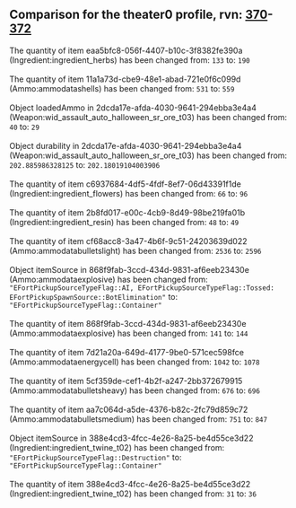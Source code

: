 ## Comparison for the theater0 profile, rvn: [370](https://github.com/PRO100KatYT/FortniteProfileRevisions/tree/main/profiles/theater0/370%20theater0.json)-[372](https://github.com/PRO100KatYT/FortniteProfileRevisions/tree/main/profiles/theater0/372%20theater0.json)

The quantity of item eaa5bfc8-056f-4407-b10c-3f8382fe390a (Ingredient:ingredient_herbs) has been changed from: `133` to: `190`
<br><br>
The quantity of item 11a1a73d-cbe9-48e1-abad-721e0f6c099d (Ammo:ammodatashells) has been changed from: `531` to: `559`
<br><br>
Object loadedAmmo in 2dcda17e-afda-4030-9641-294ebba3e4a4 (Weapon:wid_assault_auto_halloween_sr_ore_t03) has been changed from: `40` to: `29`
<br><br>
Object durability in 2dcda17e-afda-4030-9641-294ebba3e4a4 (Weapon:wid_assault_auto_halloween_sr_ore_t03) has been changed from: `202.885986328125` to: `202.18019104003906`
<br><br>
The quantity of item c6937684-4df5-4fdf-8ef7-06d43391f1de (Ingredient:ingredient_flowers) has been changed from: `66` to: `96`
<br><br>
The quantity of item 2b8fd017-e00c-4cb9-8d49-98be219fa01b (Ingredient:ingredient_resin) has been changed from: `48` to: `49`
<br><br>
The quantity of item cf68acc8-3a47-4b6f-9c51-24203639d022 (Ammo:ammodatabulletslight) has been changed from: `2536` to: `2596`
<br><br>
Object itemSource in 868f9fab-3ccd-434d-9831-af6eeb23430e (Ammo:ammodataexplosive) has been changed from: `"EFortPickupSourceTypeFlag::AI, EFortPickupSourceTypeFlag::Tossed: EFortPickupSpawnSource::BotElimination"` to: `"EFortPickupSourceTypeFlag::Container"`
<br><br>
The quantity of item 868f9fab-3ccd-434d-9831-af6eeb23430e (Ammo:ammodataexplosive) has been changed from: `141` to: `144`
<br><br>
The quantity of item 7d21a20a-649d-4177-9be0-571cec598fce (Ammo:ammodataenergycell) has been changed from: `1042` to: `1078`
<br><br>
The quantity of item 5cf359de-cef1-4b2f-a247-2bb372679915 (Ammo:ammodatabulletsheavy) has been changed from: `676` to: `696`
<br><br>
The quantity of item aa7c064d-a5de-4376-b82c-2fc79d859c72 (Ammo:ammodatabulletsmedium) has been changed from: `751` to: `847`
<br><br>
Object itemSource in 388e4cd3-4fcc-4e26-8a25-be4d55ce3d22 (Ingredient:ingredient_twine_t02) has been changed from: `"EFortPickupSourceTypeFlag::Destruction"` to: `"EFortPickupSourceTypeFlag::Container"`
<br><br>
The quantity of item 388e4cd3-4fcc-4e26-8a25-be4d55ce3d22 (Ingredient:ingredient_twine_t02) has been changed from: `31` to: `36`
<br><br>
